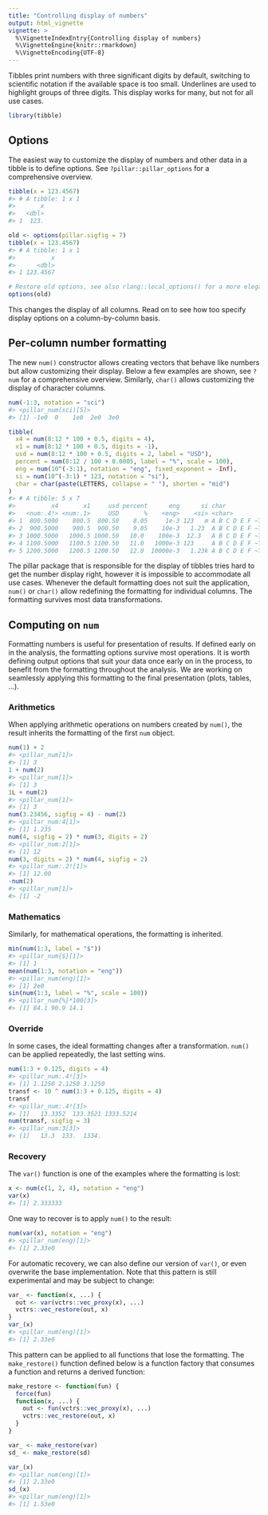 ```yaml
---
title: "Controlling display of numbers"
output: html_vignette
vignette: >
  %\VignetteIndexEntry{Controlling display of numbers}
  %\VignetteEngine{knitr::rmarkdown}
  %\VignetteEncoding{UTF-8}
---
```




Tibbles print numbers with three significant digits by default, switching to scientific notation if the available space is too small.
Underlines are used to highlight groups of three digits.
This display works for many, but not for all use cases.


```r
library(tibble)
```

## Options

The easiest way to customize the display of numbers and other data in a tibble is to define options.
See `?pillar::pillar_options` for a comprehensive overview.


```r
tibble(x = 123.4567)
#> # A tibble: 1 x 1
#>       x
#>   <dbl>
#> 1  123.

old <- options(pillar.sigfig = 7)
tibble(x = 123.4567)
#> # A tibble: 1 x 1
#>          x
#>      <dbl>
#> 1 123.4567

# Restore old options, see also rlang::local_options() for a more elegant way
options(old)
```

This changes the display of all columns.
Read on to see how too specify display options on a column-by-column basis.


## Per-column number formatting

The new `num()` constructor allows creating vectors that behave like numbers but allow customizing their display.
Below a few examples are shown, see `?num` for a comprehensive overview.
Similarly, `char()` allows customizing the display of character columns.


```r
num(-1:3, notation = "sci")
#> <pillar_num(sci)[5]>
#> [1] -1e0  0    1e0  2e0  3e0

tibble(
  x4 = num(8:12 * 100 + 0.5, digits = 4),
  x1 = num(8:12 * 100 + 0.5, digits = -1),
  usd = num(8:12 * 100 + 0.5, digits = 2, label = "USD"),
  percent = num(8:12 / 100 + 0.0005, label = "%", scale = 100),
  eng = num(10^(-3:1), notation = "eng", fixed_exponent = -Inf),
  si = num(10^(-3:1) * 123, notation = "si"),
  char = char(paste(LETTERS, collapse = " "), shorten = "mid")
)
#> # A tibble: 5 x 7
#>          x4       x1     usd percent      eng      si char                      
#>   <num:.4!> <num:.1>     USD       %    <eng>    <si> <char>                    
#> 1  800.5000    800.5  800.50    8.05     1e-3 123   m A B C D E F ~T U V W X Y Z
#> 2  900.5000    900.5  900.50    9.05    10e-3   1.23  A B C D E F ~T U V W X Y Z
#> 3 1000.5000   1000.5 1000.50   10.0    100e-3  12.3   A B C D E F ~T U V W X Y Z
#> 4 1100.5000   1100.5 1100.50   11.0   1000e-3 123     A B C D E F ~T U V W X Y Z
#> 5 1200.5000   1200.5 1200.50   12.0  10000e-3   1.23k A B C D E F ~T U V W X Y Z
```

The pillar package that is responsible for the display of tibbles tries hard to get the number display right, however it is impossible to accommodate all use cases.
Whenever the default formatting does not suit the application, `num()` or `char()` allow redefining the formatting for individual columns.
The formatting survives most data transformations.


## Computing on `num`

Formatting numbers is useful for presentation of results.
If defined early on in the analysis, the formatting options survive most operations.
It is worth defining output options that suit your data once early on in the process, to benefit from the formatting throughout the analysis.
We are working on seamlessly applying this formatting to the final presentation (plots, tables, ...).


### Arithmetics

When applying arithmetic operations on numbers created by `num()`, the result inherits the formatting of the first `num` object.


```r
num(1) + 2
#> <pillar_num[1]>
#> [1] 3
1 + num(2)
#> <pillar_num[1]>
#> [1] 3
1L + num(2)
#> <pillar_num[1]>
#> [1] 3
num(3.23456, sigfig = 4) - num(2)
#> <pillar_num:4[1]>
#> [1] 1.235
num(4, sigfig = 2) * num(3, digits = 2)
#> <pillar_num:2[1]>
#> [1] 12
num(3, digits = 2) * num(4, sigfig = 2)
#> <pillar_num:.2![1]>
#> [1] 12.00
-num(2)
#> <pillar_num[1]>
#> [1] -2
```

### Mathematics

Similarly, for mathematical operations, the formatting is inherited.


```r
min(num(1:3, label = "$"))
#> <pillar_num{$}[1]>
#> [1] 1
mean(num(1:3, notation = "eng"))
#> <pillar_num(eng)[1]>
#> [1] 2e0
sin(num(1:3, label = "%", scale = 100))
#> <pillar_num{%}*100[3]>
#> [1] 84.1 90.9 14.1
```


### Override

In some cases, the ideal formatting changes after a transformation.
`num()` can be applied repeatedly, the last setting wins.


```r
num(1:3 + 0.125, digits = 4)
#> <pillar_num:.4![3]>
#> [1] 1.1250 2.1250 3.1250
transf <- 10 ^ num(1:3 + 0.125, digits = 4)
transf
#> <pillar_num:.4![3]>
#> [1]   13.3352  133.3521 1333.5214
num(transf, sigfig = 3)
#> <pillar_num:3[3]>
#> [1]   13.3  133.  1334.
```

### Recovery

The `var()` function is one of the examples where the formatting is lost:


```r
x <- num(c(1, 2, 4), notation = "eng")
var(x)
#> [1] 2.333333
```

One way to recover is to apply `num()` to the result:


```r
num(var(x), notation = "eng")
#> <pillar_num(eng)[1]>
#> [1] 2.33e0
```

For automatic recovery, we can also define our version of `var()`, or even overwrite the base implementation.
Note that this pattern is still experimental and may be subject to change:


```r
var_ <- function(x, ...) {
  out <- var(vctrs::vec_proxy(x), ...)
  vctrs::vec_restore(out, x)
}
var_(x)
#> <pillar_num(eng)[1]>
#> [1] 2.33e0
```

This pattern can be applied to all functions that lose the formatting.
The `make_restore()` function defined below is a function factory that consumes a function and returns a derived function:


```r
make_restore <- function(fun) {
  force(fun)
  function(x, ...) {
    out <- fun(vctrs::vec_proxy(x), ...)
    vctrs::vec_restore(out, x)
  }
}

var_ <- make_restore(var)
sd_ <- make_restore(sd)

var_(x)
#> <pillar_num(eng)[1]>
#> [1] 2.33e0
sd_(x)
#> <pillar_num(eng)[1]>
#> [1] 1.53e0
```
